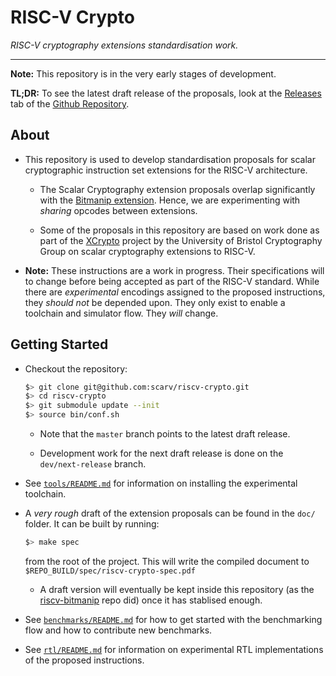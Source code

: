 
# RISC-V Crypto

*RISC-V cryptography extensions standardisation work.*

---

**Note:** This repository is in the very early stages of development.

**TL;DR:** To see the latest draft release of the proposals, look at the
[Releases](https://github.com/scarv/riscv-crypto/releases) tab of
the [Github Repository](https://github.com/scarv/riscv-crypto).

## About

- This repository is used to develop standardisation proposals for
  scalar cryptographic instruction set extensions for the RISC-V
  architecture.

  - The Scalar Cryptography extension proposals overlap significantly
    with the [Bitmanip extension](https://github.com/riscv/riscv-bitmanip).
    Hence, we are experimenting with *sharing* opcodes between extensions.

  - Some of the proposals in this repository are based on work done as part of
    the [XCrypto](https://github.com/scarv/xcrypto) project by the University
    of Bristol Cryptography Group on scalar cryptography extensions
    to RISC-V.

- **Note:** These instructions are a work in progress. Their specifications
  will to change before being accepted as part of the RISC-V standard.  While
  there are *experimental* encodings assigned to the proposed instructions,
  they *should not* be depended upon.  They only exist to enable a toolchain
  and simulator flow.  They *will* change.

## Getting Started


- Checkout the repository:
  ```sh
  $> git clone git@github.com:scarv/riscv-crypto.git
  $> cd riscv-crypto
  $> git submodule update --init
  $> source bin/conf.sh
  ```

  - Note that the `master` branch points to the latest draft release.

  - Development work for the next draft release is done on the
    `dev/next-release` branch.

- See [`tools/README.md`](tools/README.md) for information on installing
  the experimental toolchain.

- A *very rough* draft of the extension proposals can be found in the
  `doc/` folder.
  It can be built by running:
  ```sh
  $> make spec
  ```
  from the root of the project.
  This will write the compiled document to
  `$REPO_BUILD/spec/riscv-crypto-spec.pdf`

  - A draft version will eventually be kept inside this repository
    (as the [riscv-bitmanip](https://github/riscv/riscv-bitmanip) repo did)
    once it has stablised enough.

- See [`benchmarks/README.md`](benchmarks/README.md) for how to
  get started with the benchmarking flow and how to contribute new
  benchmarks.

- See [`rtl/README.md`](rtl/README.md) for information on experimental
  RTL implementations of the proposed instructions.
